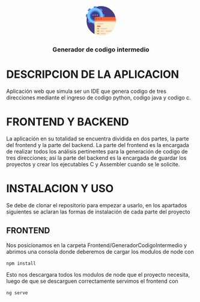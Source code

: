 <br />
<p align="center">
  <a href="https://github.com/WilliansAlb/Proyecto2-Compiladores2/blob/master/Frontend/GeneradorCodigoIntermedio/src/assets/img/program.png">
    <img src="https://github.com/WilliansAlb/Proyecto2-Compiladores2/blob/master/Frontend/GeneradorCodigoIntermedio/src/assets/img/program.png" alt="Logo" width="80" height="80">
  </a>

  <h3 align="center">Generador de codigo intermedio</h3>
</p>

# DESCRIPCION DE LA APLICACION
Aplicación web que simula ser un IDE que genera codigo de tres direcciones mediante el ingreso de codigo python, codigo java y codigo c.

# FRONTEND Y BACKEND
La aplicación en su totalidad se encuentra dividida en dos partes, la parte del frontend y la parte del backend.
La parte del frontend es la encargada de realizar todos los análisis pertinentes para la generación de codigo de tres direcciones; así la parte del backend es la encargada de guardar los proyectos y crear los ejecutables C y Assembler cuando se le solicite.

# INSTALACION Y USO
Se debe de clonar el repositorio para empezar a usarlo, en los apartados siguientes se aclaran las formas de instalación de cada parte del proyecto
## FRONTEND
Nos posicionamos en la carpeta Frontend/GeneradorCodigoIntermedio y abrimos una consola donde deberemos de cargar los modulos de node con 
```
npm install
```
Esto nos descargara todos los modulos de node que el proyecto necesita, luego de que se descarguen correctamente servimos el frontend con
```
ng serve
```
